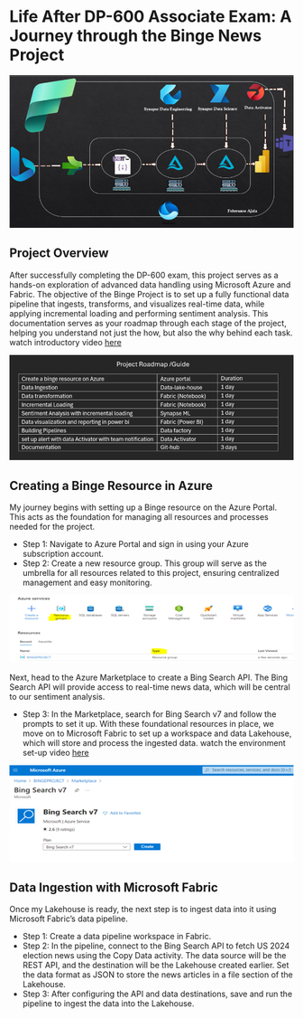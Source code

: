 # Life After DP-600 Associate Exam: A Journey through the Binge News Project
![](archieteture.png)

## Project Overview
After successfully completing the DP-600 exam, this project serves as a hands-on exploration of advanced data handling using Microsoft Azure and Fabric. The objective of the Binge Project is to set up a fully functional data pipeline that ingests, transforms, and visualizes real-time data, while applying incremental loading and performing sentiment analysis. This documentation serves as your roadmap through each stage of the project, helping you understand not just the how, but also the why behind each task.
watch introductory video [here](https://youtu.be/okrKwdn9Z34?si=H4GwhOyB-hIM-MRB)

![](Project_guide.png)

## Creating a Binge Resource in Azure
My journey begins with setting up a Binge resource on the Azure Portal. This acts as the foundation for managing all resources and processes needed for the project.
- Step 1: Navigate to Azure Portal and sign in using your Azure subscription account.
- Step 2: Create a new resource group. This group will serve as the umbrella for all resources related to this project, ensuring centralized management and easy monitoring.

![](Binge_resourece_group.png)

Next, head to the Azure Marketplace to create a Bing Search API. The Bing Search API will provide access to real-time news data, which will be central to our sentiment analysis.
- Step 3: In the Marketplace, search for Bing Search v7 and follow the prompts to set it up.
With these foundational resources in place, we move on to Microsoft Fabric to set up a workspace and data Lakehouse, which will store and process the ingested data.
watch the environment set-up video [here](https://youtu.be/JywiK_EPsgE?si=Tp7QZA_qs0OEqfiJ)

![](Binge_search_v7.png)

## Data Ingestion with Microsoft Fabric

Once my  Lakehouse is ready, the next step is to ingest data into it using Microsoft Fabric’s data pipeline.
- Step 1: Create a data pipeline workspace in Fabric.
- Step 2: In the pipeline, connect to the Bing Search API to fetch US 2024 election news using the Copy Data activity.
The data source will be the REST API, and the destination will be the Lakehouse created earlier. Set the data format as JSON to store the news articles in a file section of the Lakehouse.
- Step 3: After configuring the API and data destinations, save and run the pipeline to ingest the data into the Lakehouse.


